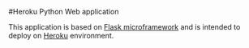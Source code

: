 #Heroku Python Web application

This application is based on [Flask microframework](http://flask.pocoo.org/) and is intended to deploy on [Heroku](https://www.heroku.com/) environment.